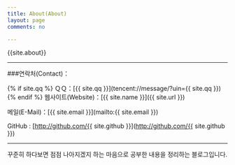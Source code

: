 ```yaml
---
title: About(About)
layout: page
comments: no

---
```


{{site.about}}

---

###연락처(Contact)：

{% if site.qq %}
ＱＱ：[{{ site.qq }}](tencent://message/?uin={{ site.qq }})
{% endif %}
웹사이트(Website)：[{{ site.name }}]({{ site.url }})

메일(E-Mail)：[{{ site.email }}](mailto:{{ site.email }})

GitHub : [http://github.com/{{ site.github }}](http://github.com/{{ site.github }})

----


꾸준히 하다보면 점점 나아지겠지 하는 마음으로
공부한 내용을 정리하는 블로그입니다. 


